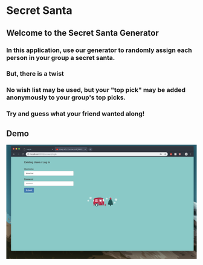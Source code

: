# Secret Santa

## Welcome to the Secret Santa Generator

### In this application, use our generator to randomly assign each person in your group a secret santa.

### But, there is a twist

### No wish list may be used, but your "top pick" may be added anonymously to your group's top picks.

### Try and guess what your friend wanted along!

## Demo

![Alt text](img/existing-user.png)
